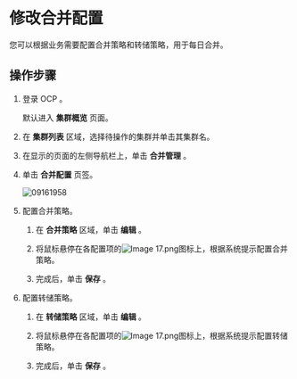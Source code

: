 修改合并配置 
===========================

您可以根据业务需要配置合并策略和转储策略，用于每日合并。

操作步骤 
-------------------------

1. 登录 OCP 。

   默认进入 **集群概览** 页面。
   

2. 在 **集群列表** 区域，选择待操作的集群并单击其集群名。

   

3. 在显示的页面的左侧导航栏上，单击 **合并管理** 。

   

4. 单击 **合并配置** 页签。

   ![09161958](https://help-static-aliyun-doc.aliyuncs.com/assets/img/zh-CN/8160562361/p327420.png)
   

5. 配置合并策略。

   1. 在 **合并策略** 区域，单击 **编辑** 。

      
   
   2. 将鼠标悬停在各配置项的![Image 17.png](https://help-static-aliyun-doc.aliyuncs.com/assets/img/zh-CN/8048190061/p168332.png "Image 17.png")图标上，根据系统提示配置合并策略。
   
   3. 完成后，单击 **保存** 。

      
   

   

6. 配置转储策略。

   1. 在 **转储策略** 区域，单击 **编辑** 。

      
   
   2. 将鼠标悬停在各配置项的![Image 17.png](https://help-static-aliyun-doc.aliyuncs.com/assets/img/zh-CN/8048190061/p168332.png "Image 17.png")图标上，根据系统提示配置转储策略。

      
   
   3. 完成后，单击 **保存** 。

      
   

   




